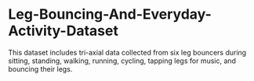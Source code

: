 # Leg-Bouncing-And-Everyday-Activity-Dataset
This dataset includes tri-axial data collected from six leg bouncers during sitting, standing, walking, running, cycling, tapping legs for music, and bouncing their legs.
